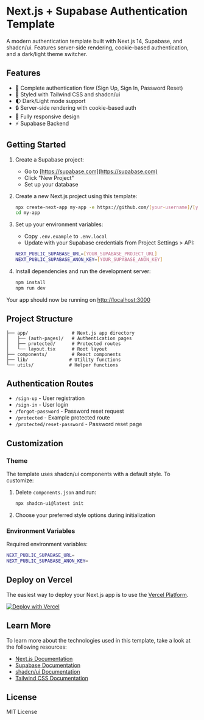 # Next.js + Supabase Authentication Template

A modern authentication template built with Next.js 14, Supabase, and shadcn/ui. Features server-side rendering, cookie-based authentication, and a dark/light theme switcher.

## Features

-   🔐 Complete authentication flow (Sign Up, Sign In, Password Reset)
-   🎨 Styled with Tailwind CSS and shadcn/ui
-   🌓 Dark/Light mode support
-   🔒 Server-side rendering with cookie-based auth
-   📱 Fully responsive design
-   ⚡ Supabase Backend

## Getting Started

1. Create a Supabase project:

    - Go to [https://supabase.com](https://supabase.com)
    - Click "New Project"
    - Set up your database

2. Create a new Next.js project using this template:

    ```bash
    npx create-next-app my-app -e https://github.com/[your-username]/[your-repo-name]
    cd my-app
    ```

3. Set up your environment variables:

    - Copy `.env.example` to `.env.local`
    - Update with your Supabase credentials from Project Settings > API:

    ```bash
    NEXT_PUBLIC_SUPABASE_URL=[YOUR_SUPABASE_PROJECT_URL]
    NEXT_PUBLIC_SUPABASE_ANON_KEY=[YOUR_SUPABASE_ANON_KEY]
    ```

4. Install dependencies and run the development server:
    ```bash
    npm install
    npm run dev
    ```

Your app should now be running on [http://localhost:3000](http://localhost:3000)

## Project Structure

```
├── app/                # Next.js app directory
│   ├── (auth-pages)/   # Authentication pages
│   ├── protected/      # Protected routes
│   └── layout.tsx      # Root layout
├── components/         # React components
├── lib/               # Utility functions
└── utils/             # Helper functions
```

## Authentication Routes

-   `/sign-up` - User registration
-   `/sign-in` - User login
-   `/forgot-password` - Password reset request
-   `/protected` - Example protected route
-   `/protected/reset-password` - Password reset page

## Customization

### Theme

The template uses shadcn/ui components with a default style. To customize:

1. Delete `components.json` and run:

    ```bash
    npx shadcn-ui@latest init
    ```

2. Choose your preferred style options during initialization

### Environment Variables

Required environment variables:

```bash
NEXT_PUBLIC_SUPABASE_URL=
NEXT_PUBLIC_SUPABASE_ANON_KEY=
```

## Deploy on Vercel

The easiest way to deploy your Next.js app is to use the [Vercel Platform](https://vercel.com/new).

[![Deploy with Vercel](https://vercel.com/button)](https://vercel.com/new/clone?repository-url=https://github.com/[your-username]/[your-repo-name])

## Learn More

To learn more about the technologies used in this template, take a look at the following resources:

-   [Next.js Documentation](https://nextjs.org/docs)
-   [Supabase Documentation](https://supabase.com/docs)
-   [shadcn/ui Documentation](https://ui.shadcn.com)
-   [Tailwind CSS Documentation](https://tailwindcss.com/docs)

## License

MIT License
